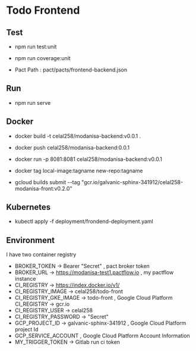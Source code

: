 # Todo Frontend

## Test

- npm run test:unit
- npm run coverage:unit

- Pact Path : pact/pacts/frontend-backend.json

## Run

- npm run serve

## Docker

- docker build -t celal258/modanisa-backend:v0.0.1 .
- docker push celal258/modanisa-backend:0.0.1
- docker run -p 8081:8081 celal258/modanisa-backend:v0.0.1
- docker tag local-image:tagname new-repo:tagname

- gcloud builds submit --tag "gcr.io/galvanic-sphinx-341912/celal258-modanisa-front:v0.2.0"

## Kubernetes

- kubectl apply -f deployment/frondend-deployment.yaml

## Environment

I have two container registry

- BROKER_TOKEN -> Bearer "Secret" , pact broker token
- BROKER_URL -> <https://modanisa-test1.pactflow.io> , my pactflow instance
- CI_REGISTRY -> <https://index.docker.io/v1/>
- CI_REGISTRY_IMAGE -> celal258/todo-front
- CI_REGISTRY_GKE_IMAGE -> todo-front , Google Cloud Platform CI_REGISTRY -> gcr.io
- CI_REGISTRY_USER -> celal258
- CI_REGISTRY_PASSWORD -> "Secret"
- GCP_PROJECT_ID -> galvanic-sphinx-341912 , Google Cloud Platform project Id
- GCP_SERVICE_ACCOUNT , Google Cloud Platform Account Information
- MY_TRIGGER_TOKEN -> Gitlab run ci token
